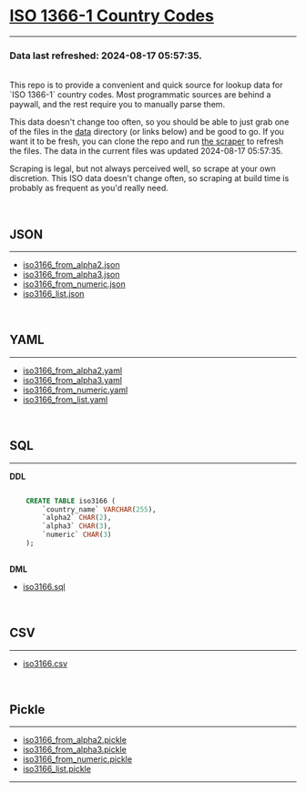 # [ISO 1366-1 Country Codes](https://en.wikipedia.org/wiki/ISO_3166-1)

<hr>

### Data last refreshed: 2024-08-17 05:57:35.

<br>
This repo is to provide a convenient and quick source for lookup data for `ISO 1366-1` country codes.  Most programmatic sources are behind a paywall, and the rest require you to manually parse them.

This data doesn't change too often, so you should be able to just grab one of the files in the [data](data/) directory (or links below) and be good to go.  If you want it to be fresh, you can clone the repo and run [the scraper](source/scrape.py) to refresh the files.  The data in the current files was updated 2024-08-17 05:57:35.

Scraping is legal, but not always perceived well, so scrape at your own discretion.  This ISO data doesn't change often, so scraping at build time is probably as frequent as you'd really need.

<br>

## JSON

<hr>

- [iso3166_from_alpha2.json](data/json/iso3166_from_alpha2.json)
- [iso3166_from_alpha3.json](data/json/iso3166_from_alpha3.json)
- [iso3166_from_numeric.json](data/json/iso3166_from_numeric.json)
- [iso3166_list.json](data/json/iso3166_list.json)

<br>

## YAML

<hr>

- [iso3166_from_alpha2.yaml](data/yaml/iso3166_from_alpha2.yaml)
- [iso3166_from_alpha3.yaml](data/yaml/iso3166_from_alpha3.yaml)
- [iso3166_from_numeric.yaml](data/yaml/iso3166_from_numeric.yaml)
- [iso3166_from_list.yaml](data/yaml/iso3166_from_list.yaml)

<br>

## SQL

<hr>

**DDL**
```sql

    CREATE TABLE iso3166 (
        `country_name` VARCHAR(255),
        `alpha2` CHAR(2),
        `alpha3` CHAR(3),
        `numeric` CHAR(3)
    );
    
```

**DML**
- [iso3166.sql](data/sql/iso3166.sql)

<br>

## CSV

<hr>

- [iso3166.csv](data/csv/iso3166.csv)

<br>

## Pickle

<hr>

- [iso3166_from_alpha2.pickle](data/pickle/iso3166_from_alpha2.pickle)
- [iso3166_from_alpha3.pickle](data/pickle/iso3166_from_alpha3.pickle)
- [iso3166_from_numeric.pickle](data/pickle/iso3166_from_numeric.pickle)
- [iso3166_list.pickle](data/pickle/iso3166_list.pickle)

<hr>

<br>